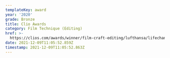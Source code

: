 ```yaml
---
templateKey: award
year: '2020'
grade: Bronze
title: Clio Awards
category: Film Technique (Editing)
href: >-
  https://clios.com/awards/winner/film-craft-editing/lufthansa/lifechangingplaces-ethiopia-83521
date: 2021-12-09T11:05:52.859Z
timestamp: 2021-12-09T11:05:52.863Z
---
```


